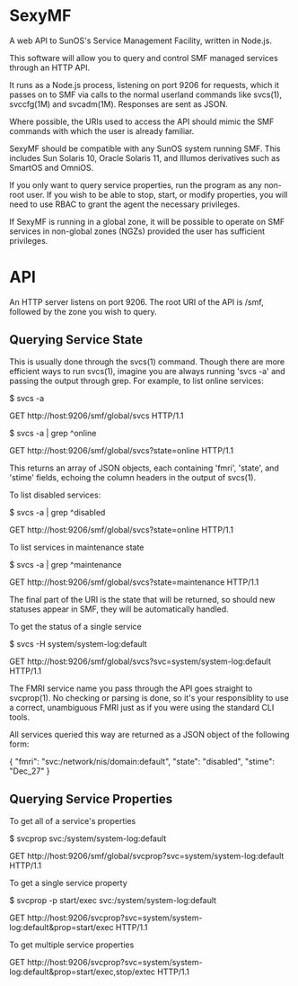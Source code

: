 SexyMF
======

A web API to SunOS's Service Management Facility, written in Node.js.

This software will allow you to query and control SMF managed services
through an HTTP API.

It runs as a Node.js process, listening on port 9206 for requests,
which it passes on to SMF via calls to the normal userland commands like
svcs(1), svccfg(1M) and svcadm(1M). Responses are sent as JSON.

Where possible, the URIs used to access the API should mimic the SMF
commands with which the user is already familiar.

SexyMF should be compatible with any SunOS system running SMF. This includes
Sun Solaris 10, Oracle Solaris 11, and Illumos derivatives such as SmartOS
and OmniOS.

If you only want to query service properties, run the program as any
non-root user. If you wish to be able to stop, start, or modify properties,
you will need to use RBAC to grant the agent the necessary privileges.

If SexyMF is running in a global zone, it will be possible to operate on SMF
services in non-global zones (NGZs) provided the user has sufficient
privileges.

API
===

An HTTP server listens on port 9206. The root URI of the API is /smf,
followed by the zone you wish to query. 


Querying Service State
----------------------

This is usually done through the svcs(1) command. Though there are more
efficient ways to run svcs(1), imagine you are always running 'svcs -a' and
passing the output through grep. For example, to list online services:

 $ svcs -a 

 GET http://host:9206/smf/global/svcs HTTP/1.1

 $ svcs -a | grep ^online

 GET http://host:9206/smf/global/svcs?state=online HTTP/1.1

This returns an array of JSON objects, each containing 'fmri', 'state', and
'stime' fields, echoing the column headers in the output of svcs(1).

To list disabled services:

 $ svcs -a | grep ^disabled

 GET http://host:9206/smf/global/svcs?state=online HTTP/1.1

To list services in maintenance state

 $ svcs -a | grep ^maintenance

 GET http://host:9206/smf/global/svcs?state=maintenance HTTP/1.1

The final part of the URI is the state that will be returned, so should new
statuses appear in SMF, they will be automatically handled.

To get the status of a single service

 $ svcs -H system/system-log:default

 GET http://host:9206/smf/global/svcs?svc=system/system-log:default HTTP/1.1

The FMRI service name you pass through the API goes straight to svcprop(1).
No checking or parsing is done, so it's your responsiblity to use a correct,
unambiguous FMRI just as if you were using the standard CLI tools.

All services queried this way are returned as a JSON object of the following
form:

 {
    "fmri": "svc:/network/nis/domain:default",
    "state": "disabled",
    "stime": "Dec_27"
 }

Querying Service Properties
---------------------------

To get all of a service's properties

 $ svcprop svc:/system/system-log:default

 GET http://host:9206/smf/global/svcprop?svc=system/system-log:default HTTP/1.1

To get a single service property

 $ svcprop -p start/exec svc:/system/system-log:default

 GET http://host:9206/svcprop?svc=system/system-log:default&prop=start/exec HTTP/1.1

To get multiple service properties

 GET http://host:9206/svcprop?svc=system/system-log:default&prop=start/exec,stop/extec HTTP/1.1
 
